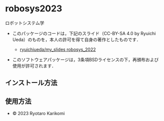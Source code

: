# robosys2023
ロボットシステム学

* このパッケージのコードは，下記のスライド（CC-BY-SA 4.0 by Ryuichi Ueda）のものを，本人の許可を得て自身の著作としたものです．
  * [ryuichiueda/my_slides robosys_2022](https://github.com/ryuichiueda/my_slides/tree/master/robosys_2022)


* このソフトウェアパッケージは，3条項BSDライセンスの下，再頒布および使用が許可されます．

## インストール方法

## 使用方法

* © 2023 Ryotaro Karikomi
